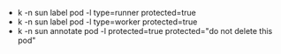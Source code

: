 - k -n sun label pod -l type=runner protected=true
- k -n sun label pod -l type=worker protected=true
- k -n sun annotate pod -l protected=true protected="do not delete this pod"